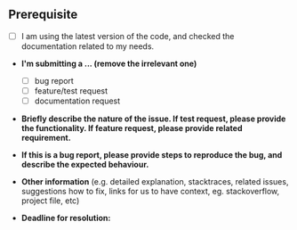 ## Prerequisite

- [ ] I am using the latest version of the code, and checked the documentation related to my needs.

* **I'm submitting a ... (remove the irrelevant one)**
  - [ ] bug report
  - [ ] feature/test request
  - [ ] documentation request

* **Briefly describe the nature of the issue. If test request, please provide the functionality. If feature request, please provide related requirement.**

* **If this is a bug report, please provide steps to reproduce the bug, and describe the expected behaviour.**

* **Other information** (e.g. detailed explanation, stacktraces, related issues, suggestions how to fix, links for us to have context, eg. stackoverflow, project file, etc)

* **Deadline for resolution:** 
